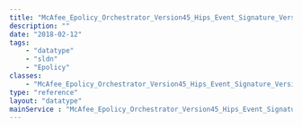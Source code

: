 ```yaml
---
title: "McAfee_Epolicy_Orchestrator_Version45_Hips_Event_Signature_Version8"
description: ""
date: "2018-02-12"
tags:
    - "datatype"
    - "sldn"
    - "Epolicy"
classes:
    - "McAfee_Epolicy_Orchestrator_Version45_Hips_Event_Signature_Version8"
type: "reference"
layout: "datatype"
mainService : "McAfee_Epolicy_Orchestrator_Version45_Hips_Event_Signature_Version8"
---
```

